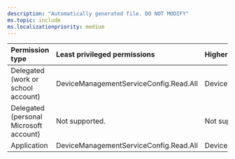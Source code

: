 ```yaml
---
description: "Automatically generated file. DO NOT MODIFY"
ms.topic: include
ms.localizationpriority: medium
---
```


|Permission type|Least privileged permissions|Higher privileged permissions|
|:---|:---|:---|
|Delegated (work or school account)|DeviceManagementServiceConfig.Read.All|DeviceManagementConfiguration.Read.All|
|Delegated (personal Microsoft account)|Not supported.|Not supported.|
|Application|DeviceManagementServiceConfig.Read.All|DeviceManagementConfiguration.Read.All|

